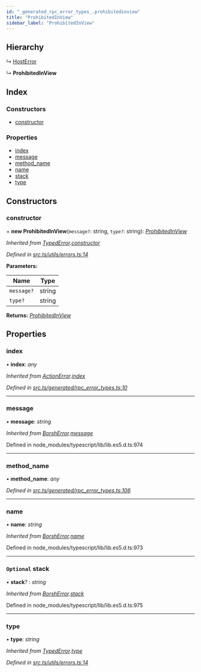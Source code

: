 ```yaml
---
id: "_generated_rpc_error_types_.prohibitedinview"
title: "ProhibitedInView"
sidebar_label: "ProhibitedInView"
---
```


## Hierarchy

  ↳ [HostError](_generated_rpc_error_types_.hosterror.md)

  ↳ **ProhibitedInView**

## Index

### Constructors

* [constructor](_generated_rpc_error_types_.prohibitedinview.md#constructor)

### Properties

* [index](_generated_rpc_error_types_.prohibitedinview.md#index)
* [message](_generated_rpc_error_types_.prohibitedinview.md#message)
* [method_name](_generated_rpc_error_types_.prohibitedinview.md#method_name)
* [name](_generated_rpc_error_types_.prohibitedinview.md#name)
* [stack](_generated_rpc_error_types_.prohibitedinview.md#optional-stack)
* [type](_generated_rpc_error_types_.prohibitedinview.md#type)

## Constructors

###  constructor

\+ **new ProhibitedInView**(`message?`: string, `type?`: string): *[ProhibitedInView](_generated_rpc_error_types_.prohibitedinview.md)*

*Inherited from [TypedError](_utils_errors_.typederror.md).[constructor](_utils_errors_.typederror.md#constructor)*

*Defined in [src.ts/utils/errors.ts:14](https://github.com/nearprotocol/nearlib/blob/bf1ce09/src.ts/utils/errors.ts#L14)*

**Parameters:**

Name | Type |
------ | ------ |
`message?` | string |
`type?` | string |

**Returns:** *[ProhibitedInView](_generated_rpc_error_types_.prohibitedinview.md)*

## Properties

###  index

• **index**: *any*

*Inherited from [ActionError](_generated_rpc_error_types_.actionerror.md).[index](_generated_rpc_error_types_.actionerror.md#index)*

*Defined in [src.ts/generated/rpc_error_types.ts:10](https://github.com/nearprotocol/nearlib/blob/bf1ce09/src.ts/generated/rpc_error_types.ts#L10)*

___

###  message

• **message**: *string*

*Inherited from [BorshError](_utils_serialize_.borsherror.md).[message](_utils_serialize_.borsherror.md#message)*

Defined in node_modules/typescript/lib/lib.es5.d.ts:974

___

###  method_name

• **method_name**: *any*

*Defined in [src.ts/generated/rpc_error_types.ts:106](https://github.com/nearprotocol/nearlib/blob/bf1ce09/src.ts/generated/rpc_error_types.ts#L106)*

___

###  name

• **name**: *string*

*Inherited from [BorshError](_utils_serialize_.borsherror.md).[name](_utils_serialize_.borsherror.md#name)*

Defined in node_modules/typescript/lib/lib.es5.d.ts:973

___

### `Optional` stack

• **stack**? : *string*

*Inherited from [BorshError](_utils_serialize_.borsherror.md).[stack](_utils_serialize_.borsherror.md#optional-stack)*

Defined in node_modules/typescript/lib/lib.es5.d.ts:975

___

###  type

• **type**: *string*

*Inherited from [TypedError](_utils_errors_.typederror.md).[type](_utils_errors_.typederror.md#type)*

*Defined in [src.ts/utils/errors.ts:14](https://github.com/nearprotocol/nearlib/blob/bf1ce09/src.ts/utils/errors.ts#L14)*
